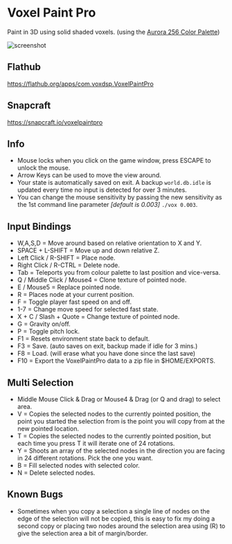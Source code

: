 # Voxel Paint Pro
Paint in 3D using solid shaded voxels. (using the [Aurora 256 Color Palette](https://lospec.com/palette-list/aurora))

![screenshot](https://dashboard.snapcraft.io/site_media/appmedia/2023/08/Screenshot_2023-08-06_07-36-03.png)

## Flathub
https://flathub.org/apps/com.voxdsp.VoxelPaintPro

## Snapcraft
https://snapcraft.io/voxelpaintpro

## Info
* Mouse locks when you click on the game window, press ESCAPE to unlock the mouse.
* Arrow Keys can be used to move the view around.
* Your state is automatically saved on exit. A backup `world.db.idle` is updated every time no input is detected for over 3 minutes.
* You can change the mouse sensitivity by passing the new sensitivity as the 1st command line parameter *[default is 0.003]* `./vox 0.003`.

## Input Bindings
* W,A,S,D = Move around based on relative orientation to X and Y.
* SPACE + L-SHIFT = Move up and down relative Z.
* Left Click / R-SHIFT = Place node.
* Right Click / R-CTRL = Delete node.
* Tab = Teleports you from colour palette to last position and vice-versa.
* Q / Middle Click / Mouse4 = Clone texture of pointed node.
* E / Mouse5 = Replace pointed node.
* R = Places node at your current position.
* F = Toggle player fast speed on and off.
* 1-7 = Change move speed for selected fast state.
* X + C / Slash + Quote = Change texture of pointed node.
* G = Gravity on/off.
* P = Toggle pitch lock.
* F1 = Resets environment state back to default.
* F3 = Save. (auto saves on exit, backup made if idle for 3 mins.)
* F8 = Load. (will erase what you have done since the last save)
* F10 = Export the VoxelPaintPro data to a zip file in $HOME/EXPORTS.

## Multi Selection
* Middle Mouse Click & Drag or Mouse4 & Drag (or Q and drag) to select area.
* V = Copies the selected nodes to the currently pointed position, the point you started the selection from is the point you will copy from at the new pointed location.
* T = Copies the selected nodes to the currently pointed position, but each time you press T it will iterate one of 24 rotations.
* Y = Shoots an array of the selected nodes in the direction you are facing in 24 different rotations. Pick the one you want.
* B = Fill selected nodes with selected color.
* N = Delete selected nodes.

## Known Bugs
* Sometimes when you copy a selection a single line of nodes on the edge of the selection will not be copied, this is easy to fix my doing a second copy or placing two nodes around the selection area using (R) to give the selection area a bit of margin/border.
